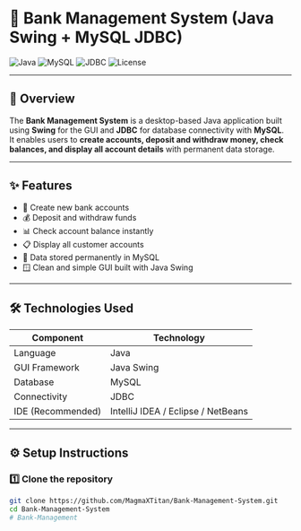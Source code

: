 # 🏦 Bank Management System (Java Swing + MySQL JDBC)

![Java](https://img.shields.io/badge/Java-ED8B00?style=for-the-badge&logo=openjdk&logoColor=white)
![MySQL](https://img.shields.io/badge/MySQL-005C84?style=for-the-badge&logo=mysql&logoColor=white)
![JDBC](https://img.shields.io/badge/JDBC-007396?style=for-the-badge&logo=java&logoColor=white)
![License](https://img.shields.io/badge/license-MIT-green?style=for-the-badge)

---

## 📘 Overview
The **Bank Management System** is a desktop-based Java application built using **Swing** for the GUI and **JDBC** for database connectivity with **MySQL**.  
It enables users to **create accounts, deposit and withdraw money, check balances, and display all account details** with permanent data storage.

---

## ✨ Features
- 🏁 Create new bank accounts  
- 💰 Deposit and withdraw funds  
- 📊 Check account balance instantly  
- 📋 Display all customer accounts  
- 💾 Data stored permanently in MySQL  
- 🪟 Clean and simple GUI built with Java Swing  

---

## 🛠️ Technologies Used
| Component | Technology |
|------------|-------------|
| Language | Java |
| GUI Framework | Java Swing |
| Database | MySQL |
| Connectivity | JDBC |
| IDE (Recommended) | IntelliJ IDEA / Eclipse / NetBeans |

---

## ⚙️ Setup Instructions

### 1️⃣ Clone the repository
```bash
git clone https://github.com/MagmaXTitan/Bank-Management-System.git
cd Bank-Management-System
# Bank-Management
